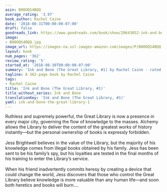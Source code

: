 ```yaml
---
asin: B00OQS4BQQ
average_rating: '3.97'
book_author: Rachel Caine
date: '2018-08-31T00:00:00-07:00'
draft: false
goodreads_link: https://www.goodreads.com/book/show/20643052-ink-and-bone
image:
- B00OQS4BQQ.jpg
image_url: https://images-na.ssl-images-amazon.com/images/P/B00OQS4BQQ.01._SCLZZZZZZZ.jpg
layout: book
num_pages: '362'
review_rating: '5'
started_at: '2018-08-30T00:00:00-07:00'
summary: 'Ink and Bone (The Great Library, #1) by Rachel Caine - rated 3.97/5 on Goodreads'
tagline: A 362-page book by Rachel Caine
tags:
- Rachel Caine
title: 'Ink and Bone (The Great Library, #1)'
title_without_series: Ink and Bone
translationKey: 'Ink and Bone (The Great Library, #1)'
yaml: ink-and-bone-the-great-library-1
---
```


Ruthless and supremely powerful, the Great Library is now a presence in every major city, governing the flow of knowledge to the masses. Alchemy allows the Library to deliver the content of the greatest works of history instantly—but the personal ownership of books is expressly forbidden.<br /> <br />Jess Brightwell believes in the value of the Library, but the majority of his knowledge comes from illegal books obtained by his family. Jess has been sent to be his family’s spy, but his loyalties are tested in the final months of his training to enter the Library’s service.<br /> <br />When his friend inadvertently commits heresy by creating a device that could change the world, Jess discovers that those who control the Great Library believe knowledge is more valuable than any human life—and soon both heretics and books will burn....